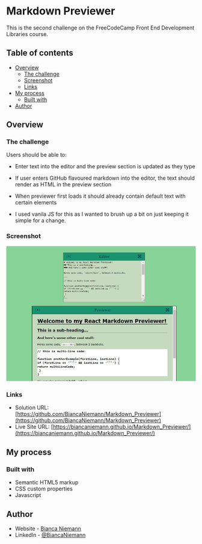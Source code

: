 # Markdown Previewer

This is the second challenge on the FreeCodeCamp Front End Development Libraries course.

## Table of contents

- [Overview](#overview)
  - [The challenge](#the-challenge)
  - [Screenshot](#screenshot)
  - [Links](#links)
- [My process](#my-process)
  - [Built with](#built-with)
- [Author](#author)

## Overview

### The challenge

Users should be able to:

- Enter text into the editor and the preview section is updated as they type
- If user enters GitHub flavoured markdown into the editor, the text should render as HTML in the preview section
- When previewer first loads it should already contain default text with certain elements

- I used vanila JS for this as I wanted to brush up a bit on just keeping it simple for a change.

### Screenshot

![](./Markdown_img.JPG)

### Links

- Solution URL: [https://github.com/BiancaNiemann/Markdown_Previewer](https://github.com/BiancaNiemann/Markdown_Previewer)
- Live Site URL: [https://biancaniemann.github.io/Markdown_Previewer/](https://biancaniemann.github.io/Markdown_Previewer/)

## My process

### Built with

- Semantic HTML5 markup
- CSS custom properties
- Javascript

## Author

- Website - [Bianca Niemann](https://portfolio-seven-sepia-13.vercel.app/)
- LinkedIn - [@BiancaNiemann](https://www.linkedin.com/in/bianca-niemann-8671b1246/)
